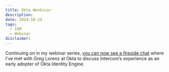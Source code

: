 ```yaml
---
title: Okta Wenbinar
description:
date: 2024-10-24
tags:
  - IAM
  - Webinar
disclaimer:
---
```


Continuing on in my webinar series, [you can now see a fireside chat](https://www.youtube.com/watch?v=ENoGzlxXjpQ) where I've met with Greg Lorenz at Okta to discuss Intercom’s experience as an early adopter of Okta Identity Engine.